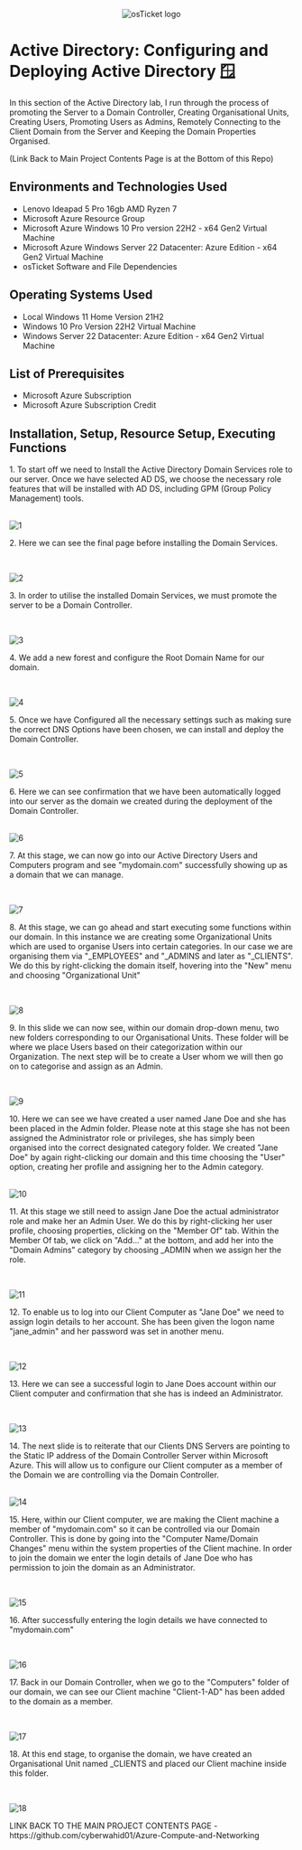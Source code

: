 <p align="center">
<img src="https://i.imgur.com/9JmwJSF.png" alt="osTicket logo"/>
</p>

<h1>Active Directory: Configuring and Deploying Active Directory 🪟</h1>
In this section of the Active Directory lab, I run through the process of promoting the Server to a Domain Controller, Creating Organisational Units, Creating Users, Promoting Users as Admins, Remotely Connecting to the Client Domain from the Server and Keeping the Domain Properties Organised. 

(Link Back to Main Project Contents Page is at the Bottom of this Repo)
<h2>Environments and Technologies Used</h2>

- Lenovo Ideapad 5 Pro 16gb AMD Ryzen 7
- Microsoft Azure Resource Group
- Microsoft Azure Windows 10 Pro version 22H2 - x64 Gen2 Virtual Machine
- Microsoft Azure Windows Server 22 Datacenter: Azure Edition - x64 Gen2 Virtual Machine
- osTicket Software and File Dependencies

<h2>Operating Systems Used </h2>

- Local Windows 11 Home Version 21H2</b>
- Windows 10 Pro Version 22H2 Virtual Machine
- Windows Server 22 Datacenter: Azure Edition - x64 Gen2 Virtual Machine
  
<h2>List of Prerequisites</h2>

- Microsoft Azure Subscription
- Microsoft Azure Subscription Credit 

<h2>Installation, Setup, Resource Setup, Executing Functions</h2>
1. To start off we need to Install the Active Directory Domain Services role to our server. Once we have selected AD DS, we choose the necessary role features that will be installed with AD DS, including GPM (Group Policy Management) tools. 
</p>
<br />

<img src="https://i.imgur.com/E81TLti.png" alt="1"/>
</p>
<p>
2. Here we can see the final page before installing the Domain Services.
</p>
<br />

<p>
<img src="https://i.imgur.com/ruXgyrg.png" alt="2"/>
</p>
<p>
3. In order to utilise the installed Domain Services, we must promote the server to be a Domain Controller.
</p>
<br />

<p>
<img src="https://i.imgur.com/NkwGTLb.png" alt="3"/>
</p>
<p>
4. We add a new forest and configure the Root Domain Name for our domain.
</p>
<br />

<p>
<img src="https://i.imgur.com/jmyWcas.png" alt="4"/>
</p>
<p>
5. Once we have Configured all the necessary settings such as making sure the correct DNS Options have been chosen, we can install and deploy the Domain Controller.
</p>
<br />

<p>
<img src="https://i.imgur.com/Cj9OSbi.png" alt="5"/>
</p>
<p>
6. Here we can see confirmation that we have been automatically logged into our server as the domain we created during the deployment of the Domain Controller.
</p>
<br />

<img src="https://i.imgur.com/l7BlMtD.png" alt="6"/>
</p>
<p>
7. At this stage, we can now go into our Active Directory Users and Computers program and see "mydomain.com" successfully showing up as a domain that we can manage.
</p>
<br />

<p>
<img src="https://i.imgur.com/U7X5wUa.png" alt="7"/>
</p>
<p>
8. At this stage, we can go ahead and start executing some functions within our domain. In this instance we are creating some Organizational Units which are used to organise Users into certain categories. In our case we are organising them via "_EMPLOYEES" and "_ADMINS and later as "_CLIENTS". We do this by right-clicking the domain itself, hovering into the "New" menu and choosing "Organizational Unit"
</p>
<br />

<p>
<img src="https://i.imgur.com/PjC1E6f.png" alt="8"/>
</p>
<p>
9. In this slide we can now see, within our domain drop-down menu, two new folders corresponding to our Organisational Units. These folder will be where we place Users based on their categorization within our Organization. The next step will be to create a User whom we will then go on to categorise and assign as an Admin.
</p>
<br />

<p>
<img src="https://i.imgur.com/mfoZyCu.png" alt="9"/>
</p>
<p>
10. Here we can see we have created a user named Jane Doe and she has been placed in the Admin folder. Please note at this stage she has not been assigned the Administrator role or privileges, she has simply been organised into the correct designated category folder. We created "Jane Doe" by again right-clicking our domain and this time choosing the "User" option, creating her profile and assigning her to the Admin category.  
</p>
<br />

<img src="https://i.imgur.com/h7Ouh0j.png" alt="10"/>
</p>
<p>
11. At this stage we still need to assign Jane Doe the actual administrator role and make her an Admin User. We do this by right-clicking her user profile, choosing properties, clicking on the "Member Of" tab. Within  the Member Of tab, we click on "Add..." at the bottom, and add her into the "Domain Admins" category by choosing _ADMIN when we assign her the role. 
</p>
<br />

<p>
<img src="https://i.imgur.com/ahrPzd3.png" alt="11"/>
</p>
<p>
12. To enable us to log into our Client Computer as "Jane Doe" we need to assign login details to her account. She has been given the logon name "jane_admin" and her password was set in another menu. 
</p>
<br />

<p>
<img src="https://i.imgur.com/EpMcykM.png" alt="12"/>
</p>
<p>
13. Here we can see a successful login to Jane Does account within our Client computer and confirmation that she has is indeed an Administrator.
</p>
<br />

<p>
<img src="https://i.imgur.com/Re8GAJo.png" alt="13"/>
</p>
<p>
14. The next slide is to reiterate that our Clients DNS Servers are pointing to the Static IP address of the Domain Controller Server within Microsoft Azure. This will allow us to configure our Client computer as a member of the Domain we are controlling via the Domain Controller. 
</p>
<br />

<img src="https://i.imgur.com/jNQcgr3.png" alt="14"/>
</p>
<p>
15. Here, within our Client computer, we are making the Client machine a member of "mydomain.com" so it can be controlled via our Domain Controller. This is done by going into the "Computer Name/Domain Changes" menu within the system properties of the Client machine. In order to join the domain we enter the login details of Jane Doe who has permission to join the domain as an Administrator.
</p>
<br />

<p>
<img src="https://i.imgur.com/c6geY36.png" alt="15"/>
</p>
<p>
16. After successfully entering the login details we have connected to "mydomain.com"
</p>
<br />

<p>
<img src="https://i.imgur.com/8dbJOu9.png" alt="16"/>
</p>
<p>
17. Back in our Domain Controller,  when we go to the "Computers" folder of our domain, we can see our Client machine "Client-1-AD" has been added to the domain as a member.
</p>
<br />

<p>
<img src="https://i.imgur.com/9NX9xbj.png" alt="17"/>
</p>
<p>
18. At this end stage, to organise the domain, we have created an Organisational Unit named _CLIENTS and placed our Client machine inside this folder.
</p>
<br />

<p>
<img src="https://i.imgur.com/HtIqBq0.png" alt="18"/>
</p>
<p>  
LINK BACK TO THE MAIN PROJECT CONTENTS PAGE - https://github.com/cyberwahid01/Azure-Compute-and-Networking
